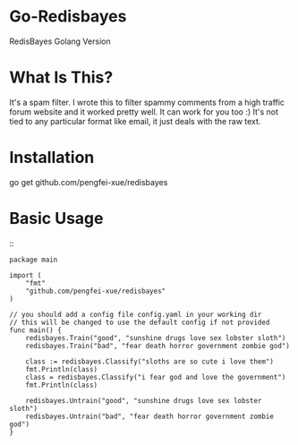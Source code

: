 Go-Redisbayes
=============

RedisBayes Golang Version


What Is This?
=============

It's a spam filter.  I wrote this to filter spammy comments from a high
traffic forum website and it worked pretty well.  It can work for you too :)
It's not tied to any particular format like email, it just deals with the raw
text.


Installation
============

go get github.com/pengfei-xue/redisbayes


Basic Usage
===========

::

    package main
    
    import (
    	"fmt"
    	"github.com/pengfei-xue/redisbayes"
    )
    
    // you should add a config file config.yaml in your working dir
    // this will be changed to use the default config if not provided
    func main() {
    	redisbayes.Train("good", "sunshine drugs love sex lobster sloth")
    	redisbayes.Train("bad", "fear death horror government zombie god")
    
    	class := redisbayes.Classify("sloths are so cute i love them")
    	fmt.Println(class)
    	class = redisbayes.Classify("i fear god and love the government")
    	fmt.Println(class)
    
    	redisbayes.Untrain("good", "sunshine drugs love sex lobster sloth")
    	redisbayes.Untrain("bad", "fear death horror government zombie god")
    }
